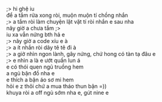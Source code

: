 ;> hi ghệ iu<br>
để a tắm rửa xong  ròi, muộn muộn tí chồng nhắn<br>
;> a tắm ròi làm chuyện lặt vặt tí ròi nhắn e sau nha<br>
nãy giờ a chưa tắm ;><br>
iu xa vẫn nứng bth hả e<br>
;> nãy giờ a code xíu e à<br>
;> a ít nhắn ròi dãy tê tê đi à<br>
;> a giờ nhìn ngon lành, gây nứng, chứ hong có tàn tạ đâu e<br>
;> e nhìn a là e ướt quần lun á<br>
e có thói quen ngủ truồng hem<br>
a ngủ bận đồ nha e<br>
e thích a bận áo sơ mi hem<br>
hỏi e z thôi chứ a mua tháo thun bận =))<br>
khuya ròi a off ngủ sớm nha e, gút nine e
